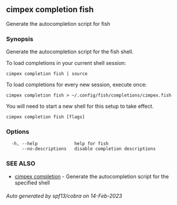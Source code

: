 ## cimpex completion fish

Generate the autocompletion script for fish

### Synopsis

Generate the autocompletion script for the fish shell.

To load completions in your current shell session:

	cimpex completion fish | source

To load completions for every new session, execute once:

	cimpex completion fish > ~/.config/fish/completions/cimpex.fish

You will need to start a new shell for this setup to take effect.


```
cimpex completion fish [flags]
```

### Options

```
  -h, --help              help for fish
      --no-descriptions   disable completion descriptions
```

### SEE ALSO

* [cimpex completion](cimpex_completion.md)	 - Generate the autocompletion script for the specified shell

###### Auto generated by spf13/cobra on 14-Feb-2023
